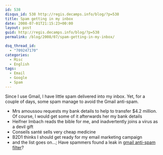```yaml
---
id: 538
disqus_id: 538 http://regis.decamps.info/blog/?p=538
title: Spam getting in my inbox
date: 2008-07-01T21:15:23+00:00
layout: post
guid: http://regis.decamps.info/blog/?p=538
permalink: /blog/2008/07/spam-getting-in-my-inbox/

dsq_thread_id:
  - "709247170"
categories:
  - Misc
  - English
tags:
  - Email
  - Google
  - Spam
---
```

Since I use Gmail, I have little spam delivered into my inbox. Yet, for a couple of days, some spam manage to avoid the Gmail anti-spam.

  * Mrs amoussou requests my bank details to help to transfer $4.2 million. Of course, I would get some of it afterwards her my bank details
  * Heifner Imbach reads the bible for me, and inadvertently joins a virus as a devil gift
  * Conseils santé sells very cheap medicine
  * B2D1 thinks I should get ready for my email marketing campaign
  * and the list goes on…; Have spammers found a leak in [gmail anti-spam filter](http://www.google.com/mail/help/fightspam/spamexplained.html)?

